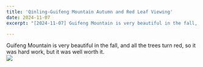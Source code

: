 ```yaml
---
title: 'Qinling-Guifeng Mountain Autumn and Red Leaf Viewing'
date: 2024-11-07
excerpt: "[2024-11-07] Guifeng Mountain is very beautiful in the fall, and all the trees turn red, so it was hard work, but it was well worth it. <br/><img src='/images/12.jpg'>"

---
```



Guifeng Mountain is very beautiful in the fall, and all the trees turn red, so it was hard work, but it was well worth it.<br/><img src='/images/12.jpg'>
